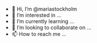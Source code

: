 - 👋 Hi, I’m @mariastockholm
- 👀 I’m interested in ...
- 🌱 I’m currently learning ...
- 💞️ I’m looking to collaborate on ...
- 📫 How to reach me ...

<!---
mariastockholm/mariastockholm is a ✨ special ✨ repository because its `README.md` (this file) appears on your GitHub profile.
You can click the Preview link to take a look at your changes.
--->
